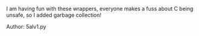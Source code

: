 I am having fun with these wrappers, everyone makes a fuss about C being unsafe, so I added garbage collection!

Author: 5alv1.py
